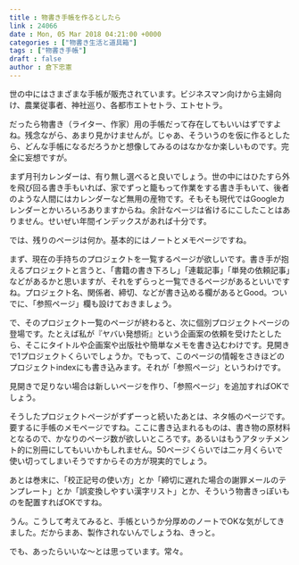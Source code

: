 ```yaml
---
title : 物書き手帳を作るとしたら
link : 24066
date : Mon, 05 Mar 2018 04:21:00 +0000
categories : ["物書き生活と道具箱"]
tags : ["物書き手帳"]
draft : false
author : 倉下忠憲
---
```


世の中にはさまざまな手帳が販売されています。ビジネスマン向けから主婦向け、農業従事者、神社巡り、各都市エトセトラ、エトセトラ。

だったら物書き（ライター、作家）用の手帳だって存在してもいいはずですよね。残念ながら、あまり見かけませんが。じゃあ、そういうのを仮に作るとしたら、どんな手帳になるだろうかと想像してみるのはなかなか楽しいものです。完全に妄想ですが。

まず月刊カレンダーは、有り無し選べると良いでしょう。世の中にはひたすら外を飛び回る書き手もいれば、家でずっと籠もって作業をする書き手もいて、後者のような人間にはカレンダーなど無用の産物です。そもそも現代ではGoogleカレンダーとかいろいろありますからね。余計なページは省けるにこしたことはありません。せいぜい年間インデックスがあれば十分です。

では、残りのページは何か。基本的にはノートとメモページですね。

まず、現在の手持ちのプロジェクトを一覧するページが欲しいです。書き手が抱えるプロジェクトと言うと、「書籍の書き下ろし」「連載記事」「単発の依頼記事」などがあるかと思いますが、それをずらっと一覧できるページがあるといいですね。プロジェクト名、関係者、締切、などが書き込める欄があるとGood。ついでに、「参照ページ」欄も設けておきましょう。

で、そのプロジェクト一覧のページが終わると、次に個別プロジェクトページの登場です。たとえば私が『ヤバい発想術』という企画案の依頼を受けたとしたら、そこにタイトルや企画案や出版社や簡単なメモを書き込むわけです。見開きで1プロジェクトくらいでしょうか。でもって、このページの情報をさきほどのプロジェクトindexにも書き込みます。それが「参照ページ」というわけです。

見開きで足りない場合は新しいページを作り、「参照ページ」を追加すればOKでしょう。

そうしたプロジェクトページがずずーっと続いたあとは、ネタ帳のページです。要するに手帳のメモページですね。ここに書き込まれるものは、書き物の原材料となるので、かなりのページ数が欲しいところです。あるいはもうアタッチメント的に別冊にしてもいいかもしれません。50ページくらいでは二ヶ月くらいで使い切ってしまいそうですからその方が現実的でしょう。

あとは巻末に、「校正記号の使い方」とか「締切に遅れた場合の謝罪メールのテンプレート」とか「誤変換しやすい漢字リスト」とか、そういう物書きっぽいものを配置すればOKですね。

うん。こうして考えてみると、手帳というか分厚めのノートでOKな気がしてきました。だからまあ、製作されないんでしょうね、きっと。

でも、あったらいいな〜とは思っています。常々。

